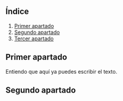 ## Índice
1. [Primer apartado](#id1)
2. [Segundo apartado](#id2)
3. [Tercer apartado](#id3)
## Primer apartado<a name="id1"></a>
Entiendo que aquí ya puedes escribir el texto.
## Segundo apartado<a name="id2"></a>